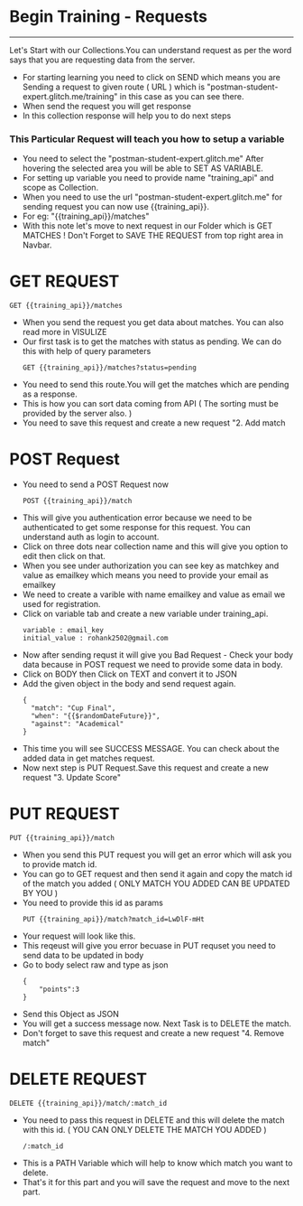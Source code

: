 <h1>Begin Training - Requests</h1>
<hr>

<p>Let's Start with our Collections.You can understand request as per the word says that you are requesting data from the server.</p>

<ul>
<li>For starting learning you need to click on SEND which means you are Sending a request to given route ( URL ) which is "postman-student-expert.glitch.me/training" in this case as you can see there.</li>
<li>When send the request you will get response</li>
<li>In this collection response will help you to do next steps</li>
</ul>

<h3>This Particular Request will teach you how to setup a variable</h3>
<ul>
<li>You need to select the "postman-student-expert.glitch.me" After hovering the selected area you will be able to SET AS VARIABLE.</li>
<li>For setting up variable you need to provide name "training_api" and scope as Collection.</li>
<li>When you need to use the url "postman-student-expert.glitch.me" for sending request you can now use {{training_api}}.</li>
<li>For eg: "{{training_api}}/matches"</li>
<li>With this note let's move to next request in our Folder which is GET MATCHES ! Don't Forget to SAVE THE REQUEST from top right area in Navbar.</li>
</ul>


<h1>GET REQUEST</h1>

```
GET {{training_api}}/matches
```

<ul>
<li>When you send the request you get data about matches. You can also read more in VISULIZE</li>
<li>Our first task is to get the matches with status as pending. We can do this with help of query parameters</li>

```
GET {{training_api}}/matches?status=pending
```
  
<li>You need to send this route.You will get the matches which are pending as a response.</li>
<li>This is how you can sort data coming from API ( The sorting must be provided by the server also. )</li>
<li>You need to save this request and create a new request "2. Add match</li>
</ul>

<h1>POST Request</h1>

<ul>
<li>You need to send a POST Request now</li>

```
POST {{training_api}}/match
```
  
<li>This will give you authentication error because we need to be authenticated to get some response for this request. You can understand auth as login to account.</li>

<li>Click on three dots near collection name and this will give you option to edit then click on that.</li>
<li>When you see under authorization you can see key as matchkey and value as emailkey which means you need to provide your email as emailkey</li>
<li>We need to create a varible with name emailkey and value as email we used for registration.</li>
<li>Click on variable tab and create a new variable under training_api.</li>

```
variable : email_key
initial_value : rohank2502@gmail.com
```
  
<li>Now after sending requst it will give you Bad Request - Check your body data because in POST request we need to provide some data in body.</li>
<li>Click on BODY then Click on TEXT and convert it to JSON</li>
<li>Add the given object in the body and send request again.</li>

```
{
  "match": "Cup Final",
  "when": "{{$randomDateFuture}}",
  "against": "Academical"
}
```

<li>This time you will see SUCCESS MESSAGE. You can check about the added data in get matches request.</li>
<li>Now next step is PUT Request.Save this request and create a new request "3. Update Score"</li>
</ul>

<h1>PUT REQUEST</h1>

```
PUT {{training_api}}/match
```

<ul>
<li>When you send this PUT request you will get an error which will ask you to provide match id.</li>
<li>You can go to GET request and then send it again and copy the match id of the match you added ( ONLY MATCH YOU ADDED CAN BE UPDATED BY YOU )</li>
<li>You need to provide this id as params</li>

```
PUT {{training_api}}/match?match_id=LwDlF-mHt
```
  
<li>Your request will look like this.</li>
<li>This reqeust will give you error becuase in PUT requset you need to send data to be updated in body</li>
<li>Go to body select raw and type as json</li>

```
{
    "points":3
}
```
  
<li>Send this Object as JSON</li>
<li>You will get a success message now. Next Task is to DELETE the match.</li>
<li>Don't forget to save this request and create a new request "4. Remove match"</li>
</ul>


<h1>DELETE REQUEST</h1>

```
DELETE {{training_api}}/match/:match_id
```

<ul>
<li>You need to pass this request in DELETE and this will delete the match with this id. ( YOU CAN ONLY DELETE THE MATCH YOU ADDED )</li>

```
/:match_id
```
  
<li>This is a PATH Variable which will help to know which match you want to delete.</li>
<li>That's it for this part and you will save the request and move to the next part.</li>
</ul>
